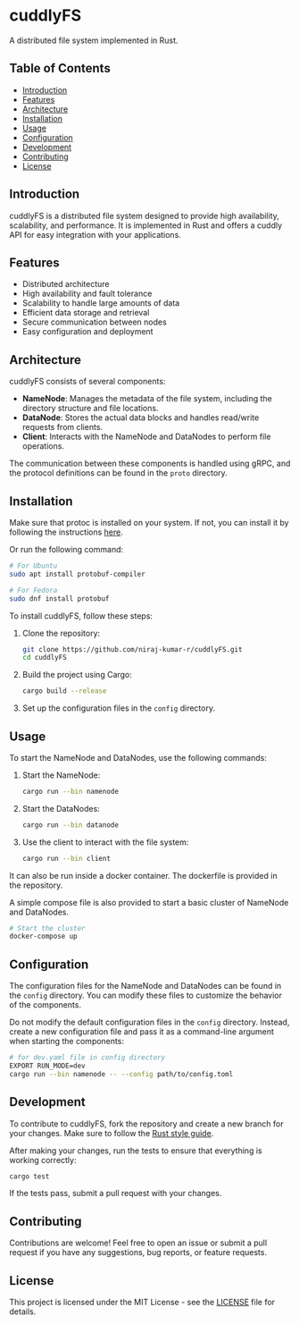 # cuddlyFS

A distributed file system implemented in Rust.

## Table of Contents

-   [Introduction](#introduction)
-   [Features](#features)
-   [Architecture](#architecture)
-   [Installation](#installation)
-   [Usage](#usage)
-   [Configuration](#configuration)
-   [Development](#development)
-   [Contributing](#contributing)
-   [License](#license)

## Introduction

cuddlyFS is a distributed file system designed to provide high availability, scalability, and performance. It is implemented in Rust and offers a cuddly API for easy integration with your applications.

## Features

-   Distributed architecture
-   High availability and fault tolerance
-   Scalability to handle large amounts of data
-   Efficient data storage and retrieval
-   Secure communication between nodes
-   Easy configuration and deployment

## Architecture

cuddlyFS consists of several components:

-   **NameNode**: Manages the metadata of the file system, including the directory structure and file locations.
-   **DataNode**: Stores the actual data blocks and handles read/write requests from clients.
-   **Client**: Interacts with the NameNode and DataNodes to perform file operations.

The communication between these components is handled using gRPC, and the protocol definitions can be found in the `proto` directory.

## Installation

Make sure that protoc is installed on your system. If not, you can install it by following the instructions [here](https://grpc.io/docs/protoc-installation/).

Or run the following command:

```bash
# For Ubuntu
sudo apt install protobuf-compiler

# For Fedora
sudo dnf install protobuf
```

To install cuddlyFS, follow these steps:

1. Clone the repository:

    ```sh
    git clone https://github.com/niraj-kumar-r/cuddlyFS.git
    cd cuddlyFS
    ```

2. Build the project using Cargo:

    ```sh
    cargo build --release
    ```

3. Set up the configuration files in the `config` directory.

## Usage

To start the NameNode and DataNodes, use the following commands:

1. Start the NameNode:

    ```sh
    cargo run --bin namenode
    ```

2. Start the DataNodes:

    ```sh
    cargo run --bin datanode
    ```

3. Use the client to interact with the file system:
    ```sh
    cargo run --bin client
    ```

It can also be run inside a docker container. The dockerfile is provided in the repository.

A simple compose file is also provided to start a basic cluster of NameNode and DataNodes.

```sh
# Start the cluster
docker-compose up
```

## Configuration

The configuration files for the NameNode and DataNodes can be found in the `config` directory. You can modify these files to customize the behavior of the components.

Do not modify the default configuration files in the `config` directory. Instead, create a new configuration file and pass it as a command-line argument when starting the components:

```sh
# for dev.yaml file in config directory
EXPORT RUN_MODE=dev
cargo run --bin namenode -- --config path/to/config.toml
```

## Development

To contribute to cuddlyFS, fork the repository and create a new branch for your changes. Make sure to follow the [Rust style guide](https://doc.rust-lang.org/1.0.0/style/).

After making your changes, run the tests to ensure that everything is working correctly:

```sh
cargo test
```

If the tests pass, submit a pull request with your changes.

## Contributing

Contributions are welcome! Feel free to open an issue or submit a pull request if you have any suggestions, bug reports, or feature requests.

## License

This project is licensed under the MIT License - see the [LICENSE](LICENSE) file for details.
